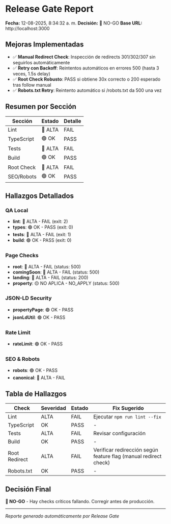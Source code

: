 # Release Gate Report

**Fecha:** 12-08-2025, 8:34:32 a. m.
**Decisión:** 🔴 NO-GO
**Base URL:** http://localhost:3000

## Mejoras Implementadas

- ✅ **Manual Redirect Check**: Inspección de redirects 301/302/307 sin seguirlos automáticamente
- ✅ **Retry con Backoff**: Reintentos automáticos en errores 500 (hasta 3 veces, 1.5s delay)
- ✅ **Root Check Robusto**: PASS si obtiene 30x correcto o 200 esperado tras follow manual
- ✅ **Robots.txt Retry**: Reintento automático si /robots.txt da 500 una vez

## Resumen por Sección

| Sección | Estado | Detalle |
|---------|--------|---------|
| Lint | 🔴 ALTA | FAIL |
| TypeScript | 🟢 OK | PASS |
| Tests | 🔴 ALTA | FAIL |
| Build | 🟢 OK | PASS |
| Root Check | 🔴 ALTA | FAIL |
| SEO/Robots | 🟢 OK | PASS |

## Hallazgos Detallados

### QA Local
- **lint**: 🔴 ALTA - FAIL (exit: 2)
- **types**: 🟢 OK - PASS (exit: 0)
- **tests**: 🔴 ALTA - FAIL (exit: 1)
- **build**: 🟢 OK - PASS (exit: 0)

### Page Checks
- **root**: 🔴 ALTA - FAIL (status: 500)
- **comingSoon**: 🔴 ALTA - FAIL (status: 500)
- **landing**: 🔴 ALTA - FAIL (status: 200)
- **property**: 🟡 NO APLICA - NO_APPLY (status: 500)

### JSON-LD Security
- **propertyPage**: 🟢 OK - PASS
- **jsonLdUtil**: 🟢 OK - PASS

### Rate Limit
- **rateLimit**: 🟢 OK - PASS

### SEO & Robots
- **robots**: 🟢 OK - PASS
- **canonical**: 🔴 ALTA - FAIL

## Tabla de Hallazgos

| Check | Severidad | Estado | Fix Sugerido |
|-------|-----------|--------|--------------|
| Lint | ALTA | FAIL | Ejecutar `npm run lint --fix` |
| TypeScript | OK | PASS | - |
| Tests | ALTA | FAIL | Revisar configuración |
| Build | OK | PASS | - |
| Root Redirect | ALTA | FAIL | Verificar redirección según feature flag (manual redirect check) |
| Robots.txt | OK | PASS | - |

## Decisión Final

**🔴 NO-GO** - Hay checks críticos fallando. Corregir antes de producción.

---
*Reporte generado automáticamente por Release Gate*
